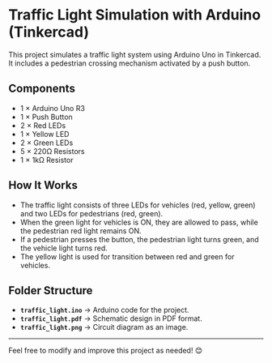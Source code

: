 # Traffic Light Simulation with Arduino (Tinkercad)

This project simulates a traffic light system using Arduino Uno in Tinkercad. It includes a pedestrian crossing mechanism activated by a push button.

## Components  
- 1 × Arduino Uno R3  
- 1 × Push Button  
- 2 × Red LEDs  
- 1 × Yellow LED  
- 2 × Green LEDs  
- 5 × 220Ω Resistors  
- 1 × 1kΩ Resistor  

## How It Works  
- The traffic light consists of three LEDs for vehicles (red, yellow, green) and two LEDs for pedestrians (red, green).  
- When the green light for vehicles is ON, they are allowed to pass, while the pedestrian red light remains ON.  
- If a pedestrian presses the button, the pedestrian light turns green, and the vehicle light turns red.  
- The yellow light is used for transition between red and green for vehicles.  

## Folder Structure  
- **`traffic_light.ino`** → Arduino code for the project.
- **`traffic_light.pdf`** → Schematic design in PDF format.
- **`traffic_light.png`** → Circuit diagram as an image.

---

Feel free to modify and improve this project as needed! 😊

